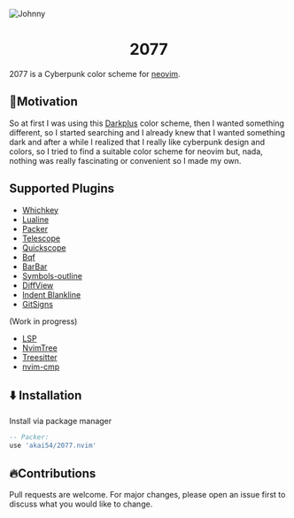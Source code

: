 ![Johnny](https://images.hdqwalls.com/download/cyberpunk-2077-johnny-silverhand-jq-1920x1080.jpg)

<h1 align="center">2077</h1>

2077 is a Cyberpunk color scheme for [neovim](https://github.com/neovim/neovim).

## 🚀Motivation

So at first I was using this [Darkplus](https://github.com/LunarVim/darkplus.nvim) color scheme, then
I wanted something different, so I started searching and I already knew that I wanted something dark
and after a while I realized that I really like cyberpunk design and colors, so I tried to find a
suitable color scheme for neovim but, nada, nothing was really fascinating or convenient so I made my
own.

## Supported Plugins

- [Whichkey](https://github.com/folke/which-key.nvim)
- [Lualine](https://github.com/nvim-lualine/lualine.nvim)
- [Packer](https://github.com/wbthomason/packer.nvim)
- [Telescope](https://github.com/nvim-telescope/telescope.nvim)
- [Quickscope](https://github.com/unblevable/quick-scope)
- [Bqf](https://github.com/kevinhwang91/nvim-bqf)
- [BarBar](https://github.com/wSzki/nvim_tabline)
- [Symbols-outline](https://github.com/simrat39/symbols-outline.nvim)
- [DiffView](https://github.com/sindrets/diffview.nvim)
- [Indent Blankline](https://github.com/lukas-reineke/indent-blankline.nvim)
- [GitSigns](https://github.com/lewis6991/gitsigns.nvim)

(Work in progress)

- [LSP](https://github.com/neovim/nvim-lspconfig)
- [NvimTree](https://github.com/kyazdani42/nvim-tree.lua)
- [Treesitter](https://github.com/nvim-treesitter/nvim-treesitter)
- [nvim-cmp](https://github.com/hrsh7th/nvim-cmp)

## ⬇️ Installation

Install via package manager

```lua
-- Packer:
use 'akai54/2077.nvim'
```

## 🔥Contributions

Pull requests are welcome.
For major changes, please open an issue first to discuss what you would like to change.

